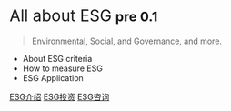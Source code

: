 # <span style="font-weight:404;">All about ESG</span> <small>pre 0.1</small>

>  Environmental, Social, and Governance, and more.

- About ESG criteria
- How to measure ESG
- ESG Application 

[ESG介绍](/quickstart)
[ESG投资](configuration)
[ESG咨询](contact)

